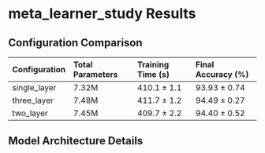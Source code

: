 # meta_learner_study Results

## Configuration Comparison

| Configuration   | Total Parameters   | Training Time (s)   | Final Accuracy (%)   |
|:----------------|:-------------------|:--------------------|:---------------------|
| single_layer    | 7.32M              | 410.1 ± 1.1         | 93.93 ± 0.74         |
| three_layer     | 7.48M              | 411.7 ± 1.2         | 94.49 ± 0.27         |
| two_layer       | 7.45M              | 409.7 ± 2.2         | 94.40 ± 0.52         |



## Model Architecture Details

```

```
